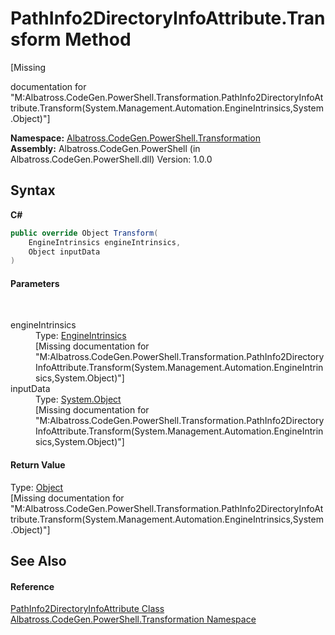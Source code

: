 # PathInfo2DirectoryInfoAttribute.Transform Method 
 

\[Missing <summary> documentation for "M:Albatross.CodeGen.PowerShell.Transformation.PathInfo2DirectoryInfoAttribute.Transform(System.Management.Automation.EngineIntrinsics,System.Object)"\]

**Namespace:**&nbsp;<a href="2C757E35.md">Albatross.CodeGen.PowerShell.Transformation</a><br />**Assembly:**&nbsp;Albatross.CodeGen.PowerShell (in Albatross.CodeGen.PowerShell.dll) Version: 1.0.0

## Syntax

**C#**<br />
``` C#
public override Object Transform(
	EngineIntrinsics engineIntrinsics,
	Object inputData
)
```


#### Parameters
&nbsp;<dl><dt>engineIntrinsics</dt><dd>Type: <a href="http://msdn2.microsoft.com/en-us/library/ms572357" target="_blank">EngineIntrinsics</a><br />\[Missing <param name="engineIntrinsics"/> documentation for "M:Albatross.CodeGen.PowerShell.Transformation.PathInfo2DirectoryInfoAttribute.Transform(System.Management.Automation.EngineIntrinsics,System.Object)"\]</dd><dt>inputData</dt><dd>Type: <a href="http://msdn2.microsoft.com/en-us/library/e5kfa45b" target="_blank">System.Object</a><br />\[Missing <param name="inputData"/> documentation for "M:Albatross.CodeGen.PowerShell.Transformation.PathInfo2DirectoryInfoAttribute.Transform(System.Management.Automation.EngineIntrinsics,System.Object)"\]</dd></dl>

#### Return Value
Type: <a href="http://msdn2.microsoft.com/en-us/library/e5kfa45b" target="_blank">Object</a><br />\[Missing <returns> documentation for "M:Albatross.CodeGen.PowerShell.Transformation.PathInfo2DirectoryInfoAttribute.Transform(System.Management.Automation.EngineIntrinsics,System.Object)"\]

## See Also


#### Reference
<a href="3CB9D872.md">PathInfo2DirectoryInfoAttribute Class</a><br /><a href="2C757E35.md">Albatross.CodeGen.PowerShell.Transformation Namespace</a><br />